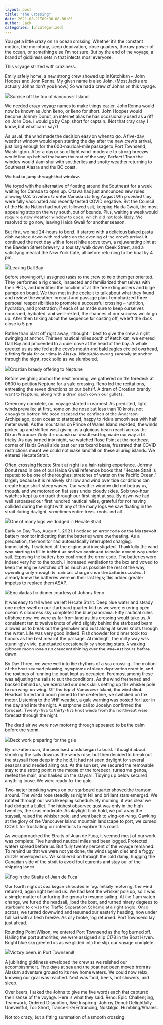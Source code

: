 ```yaml
---
layout: post
title: "The Crossing"
date: 2021-08-21T09:30:08-06:00
author: Jack
categories: [uncategorized]
---
```


You get a little crazy on an ocean crossing. Whether it’s the constant motion, the monotony, sleep deprivation, close quarters, the raw power of the ocean, or something else I’m not sure. But by the end of the voyage, a brand of giddiness sets in that infects most everyone.

This voyage started with craziness.

Emily safely home, a new strong crew showed up in Ketchikan – John Hoopes and John Renna. My given name is also John. (Most Jacks are actually Johns don’t you know.) So we had a crew of Johns on this voyage.

![](http://windleblo.com/wp-content/uploads/2021/08/IMG_2231-scaled.jpg)Sunrise off the top of Vancouver Island

We needed crazy voyage names to make things easier. John Renna would now be known as John Reno, or Reno for short. John Hoopes would become Johnny Donut, an internet alias he has occasionally used as a riff on John Doe. I would go by Cap, short for captain. (Not that cray cray, I know, but what can I say?)

As usual, the wind made the decision easy on when to go. A five-day weather window would open starting the day after the new crew’s arrival, just long enough for the 600-nautical-mile passage to Port Townsend, Washington. After a day or so of light wind, moderate to strong breezes would line up behind the beam the rest of the way. Perfect! Then the window would slam shut with southerlies and snotty weather returning to Southeast Alaska and the BC coast.

We had to jump through that window.

We toyed with the alternative of floating around the Southeast for a week waiting for Canada to open up. Ottawa had just announced new rules allowing U.S. travelers to enter Canada starting August 9th provided they were fully vaccinated and recently tested COVID negative. But the Council of the Haida Nation had not yet followed suit, keeping Haida Gwaii, the most appealing stop on the way south, out of bounds. Plus, waiting a week would require a new weather window to open, which did not look likely. We resolved to go now, leaving Haida Gwaii for another season.

But first, we had 24-hours to bond. It started with a delicious baked pasta dish washed down with red wine on the evening of the crew’s arrival. It continued the next day with a forest hike above town, a rejuvenating pint at the Bawden Street brewery, a touristy walk down Creek Street, and a satisfying meal at the New York Café, all before returning to the boat by 4 pm.

![](http://windleblo.com/wp-content/uploads/2021/08/IMG_1790-1024x768.jpg)Leaving Dall Bay

Before shoving off, I assigned tasks to the crew to help them get oriented. They performed a rig check, inspected and familiarized themselves with their PFDs, and identified the location of all the fire extinguishers and bilge pumps on board. We then met in the cockpit to talk about what they found and review the weather forecast and passage plan. I emphasized three personal responsibilities to promote a successful crossing – nutrition, hydration, and prostration; if each of us made sure to keep ourselves nourished, hydrated, and well-rested, the chances of our success would go up. After then talking about the sequence for casting off, we left the dock close to 5 pm.

Rather than blast off right away, I thought it best to give the crew a night swinging at anchor. Thirteen nautical miles south of Ketchikan, we entered Dall Bay and proceeded to a quiet cove at the head of the bay. A whale greeted us as she fed at the cove’s mouth and bald eagles circled overhead, a fitting finale for our time in Alaska. _Windleblo_ swung serenely at anchor through the night, rock solid as we slumbered.

![](http://windleblo.com/wp-content/uploads/2021/08/DSC_0059-1024x678.jpg)Croatian brandy offering to Neptune

Before weighing anchor the next morning, we gathered on the foredeck at 0600 to petition Neptune for a safe crossing. Reno led the recitations, entreating the seven directions on our behalf. A dram of Croatian brandy went to Neptune, along with a dram each down our gullets.

Ceremony complete, our voyage started in earnest. As predicted, light winds prevailed at first, some on the nose but less than 10 knots, not enough to bother. We soon escaped the confines of the Anderson Archipelago, open ocean to starboard, happy to ride a smooth sea with half meter swell. As the mountains on Prince of Wales Island receded, the winds picked up and shifted west giving us a glorious beam reach across the Dixon Entrance. Only the occasional deadhead log made our way a bit tricky. As day turned into night, we watched Rose Point at the northeast corner of Haida Gwaii slide past our starboard beam, frustrated that COVID restrictions meant we could not make landfall on these alluring islands. We entered Hecate Strait.

Often, crossing Hecate Strait at night is a hair-raising experience. Johnny Donut read in one of our Haida Gwaii reference books that “Hecate Strait is reputed to be one of the roughest stretches of water on the Pacific Ocean,” largely because it is relatively shallow and wind over tide conditions can create huge short steep waves. Our weather window did not betray us, though, and we motored on flat seas under cloudy skies. Solo two-hour watches kept us on track through our first night at sea. By dawn we had well surpassed our first hundred nautical miles, grateful for not having collided during the night with any of the many logs we saw floating in the strait during daylight, sometimes entire trees, roots and all.

![](http://windleblo.com/wp-content/uploads/2021/08/IMG_2219-1024x768.jpg)One of many logs we dodged in Hecate Strait

Early on Day Two, August 1, 2021, I noticed an error code on the Mastervolt battery monitor indicating that the batteries were overheating. As a precaution, the monitor had automatically interrupted charging. Immediately, I switched off the engine and investigated. Thankfully the wind was starting to fill in behind us and we continued to make decent way under sail. Exposing the battery box confirmed the error code. The batteries were indeed very hot to the touch. I increased ventilation to the box and vowed to keep the engine switched off as much as possible the rest of the way, operating only enough to maintain charge once the batteries cooled. I already knew the batteries were on their last legs; this added greater impetus to replace them ASAP.

![](http://windleblo.com/wp-content/uploads/2021/08/IMG_1882-768x1024.jpg)Enchiladas for dinner courtesy of Johnny Reno

It was easy to tell when we left Hecate Strait. Deep blue water and steady one meter swell on our starboard quarter told us we were entering open ocean. A cloudless sky completed the blue panorama. Fifty nautical miles offshore now, we were as far from land as this crossing would take us. A consistent ten to twelve knots of wind slightly behind the starboard beam allowed us to break out the gennaker and bust along at seven knots through the water. Life was very good indeed. Fish chowder for dinner took top honors as the best meal of the passage. At midnight, the milky way was stunningly vivid, punctuated occasionally by shooting stars. A waxing gibbous moon rose as a crescent shining over the wee-est hours before dawn.

By Day Three, we were well into the rhythms of a sea crossing. The motion of the boat seemed pleasing, symptoms of sleep deprivation crept in, and the routines of running the boat kept us occupied. Foremost among these was adjusting the sails to suit the conditions. As the wind freshened and backed behind us, we exercised our deck skills setting up the whisker pole to run wing-on-wing. Off the top of Vancouver Island, the wind died. Headsail furled and boom pinned to the centerline, we switched on the motor. Listening to the VHF weather, a gale warning was posted for later in the day and into the night. A satphone call to Jocelyn confirmed the forecast. Twenty-five to thirty-five knot winds from the northwest were forecast through the night.

The dead air we were now motoring through appeared to be the calm before the storm.

![](http://windleblo.com/wp-content/uploads/2021/08/IMG_2233-768x1024.jpg)Deck work preparing for the gale

By mid-afternoon, the promised winds began to build. I thought about shrinking the sails down as the winds rose, but then decided to break out the staysail from deep in the hold. It had not seen daylight for several seasons and needed airing out. As the sun set, we secured the removable stay to the strong point in the middle of the foredeck, furled the genoa, reefed the main, and hanked on the staysail. Tidying up below secured anything loose. We were ready for the gale.

Two-meter breaking waves on our starboard quarter shoved the transom around. The winds rose steadily as night fell and brilliant stars emerged. We rotated through our watchkeeping schedule. By morning, it was clear we had dodged a bullet. The highest observed gust was only in the high twenties, the seas moderate. As daylight took hold, we put away the staysail, raised the whisker pole, and went back to wing-on-wing. Gawking at the glory of the Vancouver Island mountain landscape to port, we cursed COVID for frustrating our intentions to explore this coast.

As we approached the Straits of Juan de Fuca, it seemed most of our work was complete. Five hundred nautical miles had been logged. Protected waters spread before us. But fully twenty percent of the voyage remained. To remind us that we were not yet done, the winds again died and a foggy drizzle enveloped us. We soldiered on through the cold damp, hugging the Canadian side of the strait to avoid foul currents and stay out of the shipping lanes.

![](http://windleblo.com/wp-content/uploads/2021/08/IMG_2218-1024x768.jpg)Fog in the Straits of Juan de Fuca

Our fourth night at sea began shrouded in fog. Initially motoring, the wind returned, again right behind us. We had kept the whisker pole up, so it was a simple matter of unfurling the genoa to resume sailing. At the 1 am watch change, we furled the headsail, jibed the boat, and turned ninety degrees to starboard to cross the Traffic Separation Scheme at a right angle. Once across, we turned downwind and resumed our easterly heading, now under full sail with a fresh breeze. As day broke, fog returned. Port Townsend lay just ahead.

Rounding Point Wilson, we entered Port Townsend as the fog burned off. Hailing the port authorities, we were assigned slip C178 in the Boat Haven. Bright blue sky greeted us as we glided into the slip, our voyage complete.

![](http://windleblo.com/wp-content/uploads/2021/08/IMG_2257-1-1024x769.jpg)Victory beers in Port Townsend!

A jubilating giddiness enveloped the crew as we relished our accomplishment. Five days at sea and the boat had been moved from its Alaskan adventure ground to its new home waters. We could now relax, knowing our goal was reached. Next was food, beers, hot showers, and sleep.

Over beers, I asked the Johns to give me five words each that captured their sense of the voyage. Here is what they said. Reno: Epic, Challenging, Teamwork, Ordered Disruption, Awe Inspiring. Johnny Donut: Delightfully Uneventful, Too Short, Trance-like/Entrancing, Nostalgic, Humbling/Whales.

Not too crazy, but a fitting summation of a smooth crossing.